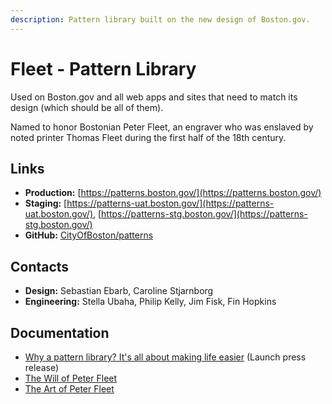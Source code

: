 ```yaml
---
description: Pattern library built on the new design of Boston.gov.
---
```


# Fleet - Pattern Library

Used on Boston.gov and all web apps and sites that need to match its design (which should be all of them).

Named to honor Bostonian Peter Fleet, an engraver who was enslaved by noted printer Thomas Fleet during the first half of the 18th century.

## Links

* **Production:** [https://patterns.boston.gov/](https://patterns.boston.gov/)
* **Staging:** [https://patterns-uat.boston.gov/](https://patterns-uat.boston.gov/), [https://patterns-stg.boston.gov/](https://patterns-stg.boston.gov/)
* **GitHub:** [CityOfBoston/patterns](https://github.com/CityOfBoston/patterns)

## Contacts

* **Design:** Sebastian Ebarb, Caroline Stjarnborg&#x20;
* **Engineering:** Stella Ubaha, Philip Kelly, Jim Fisk, Fin Hopkins

## Documentation

* [Why a pattern library? It's all about making life easier](https://www.boston.gov/news/why-pattern-library-its-all-about-making-life-easier) (Launch press release)
* [The Will of Peter Fleet](http://boston1775.blogspot.com/2014/04/the-will-of-peter-fleet.html)
* [The Art of Peter Fleet](http://boston1775.blogspot.com/2014/04/the-art-of-peter-fleet.html)
